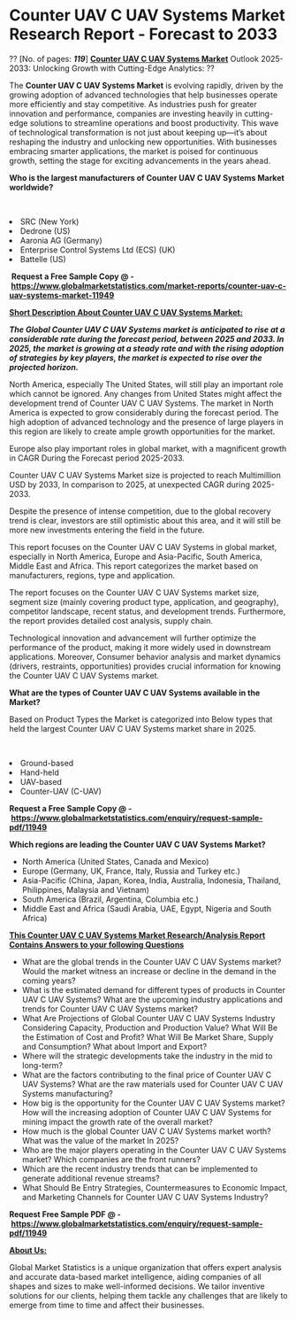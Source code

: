 <H1>Counter UAV C UAV Systems Market Research Report - Forecast to 2033</H1><p>?? [No. of pages:&nbsp;<strong><em>119</em></strong>]&nbsp;<strong><a href="https://www.globalmarketstatistics.com/market-reports/counter-uav-c-uav-systems-market-11949">Counter UAV C UAV Systems&nbsp;Market</a></strong>&nbsp;Outlook 2025-2033: Unlocking Growth with Cutting-Edge Analytics: ??</p><p>The <strong>Counter UAV C UAV Systems Market</strong> is evolving rapidly, driven by the growing adoption of advanced technologies that help businesses operate more efficiently and stay competitive. As industries push for greater innovation and performance, companies are investing heavily in cutting-edge solutions to streamline operations and boost productivity. This wave of technological transformation is not just about keeping up&mdash;it&rsquo;s about reshaping the industry and unlocking new opportunities. With businesses embracing smarter applications, the market is poised for continuous growth, setting the stage for exciting advancements in the years ahead.</p><p><strong>Who is the largest manufacturers of Counter UAV C UAV Systems Market worldwide?</strong></p><p>&nbsp;<li>SRC (New York)<li>Dedrone (US)<li>Aaronia AG (Germany)<li>Enterprise Control Systems Ltd (ECS) (UK)<li>Battelle (US)</p><p>&nbsp;<strong>Request a Free Sample Copy @ -&nbsp;<a href="https://www.globalmarketstatistics.com/market-reports/counter-uav-c-uav-systems-market-11949">https://www.globalmarketstatistics.com/market-reports/counter-uav-c-uav-systems-market-11949</a></strong></p><p><strong><u>Short Description About Counter UAV C UAV Systems Market:</u></strong></p><p><strong><em>The Global Counter UAV C UAV Systems market is anticipated to rise at a considerable rate during the forecast period, between 2025 and 2033. In 2025, the market is growing at a steady rate and with the rising adoption of strategies by key players, the market is expected to rise over the projected horizon.</em></strong></p><p>North America, especially The United States, will still play an important role which cannot be ignored. Any changes from United States might affect the development trend of Counter UAV C UAV Systems. The market in North America is expected to grow considerably during the forecast period. The high adoption of advanced technology and the presence of large players in this region are likely to create ample growth opportunities for the market.</p><p>Europe also play important roles in global market, with a magnificent growth in CAGR During the Forecast period 2025-2033.</p><p>Counter UAV C UAV Systems Market size is projected to reach Multimillion USD by 2033, In comparison to 2025, at unexpected CAGR during 2025-2033.</p><p>Despite the presence of intense competition, due to the global recovery trend is clear, investors are still optimistic about this area, and it will still be more new investments entering the field in the future.</p><p>This report focuses on the Counter UAV C UAV Systems in global market, especially in North America, Europe and Asia-Pacific, South America, Middle East and Africa. This report categorizes the market based on manufacturers, regions, type and application.</p><p>The report focuses on the Counter UAV C UAV Systems market size, segment size (mainly covering product type, application, and geography), competitor landscape, recent status, and development trends. Furthermore, the report provides detailed cost analysis, supply chain.</p><p>Technological innovation and advancement will further optimize the performance of the product, making it more widely used in downstream applications. Moreover, Consumer behavior analysis and market dynamics (drivers, restraints, opportunities) provides crucial information for knowing the Counter UAV C UAV Systems market.</p><p><strong>What are the types of Counter UAV C UAV Systems available in the Market?</strong></p><p>Based on Product Types the Market is categorized into Below types that held the largest Counter UAV C UAV Systems market share in 2025.</p><p>&nbsp;<li>Ground-based<li> Hand-held<li> UAV-based<li> Counter-UAV (C-UAV)&nbsp;</p><p><strong>Request a Free Sample Copy @ -&nbsp;<a href="https://www.globalmarketstatistics.com/enquiry/request-sample-pdf/11949">https://www.globalmarketstatistics.com/enquiry/request-sample-pdf/11949</a></strong></p><p><strong>Which regions are leading the Counter UAV C UAV Systems Market?</strong></p><ul><li>North America (United States, Canada and Mexico)</li><li>Europe (Germany, UK, France, Italy, Russia and Turkey etc.)</li><li>Asia-Pacific (China, Japan, Korea, India, Australia, Indonesia, Thailand, Philippines, Malaysia and Vietnam)</li><li>South America (Brazil, Argentina, Columbia etc.)</li><li>Middle East and Africa (Saudi Arabia, UAE, Egypt, Nigeria and South Africa)</li></ul><p><strong><u>This Counter UAV C UAV Systems Market Research/Analysis Report Contains Answers to your following Questions</u></strong></p><ul><li>What are the global trends in the Counter UAV C UAV Systems market? Would the market witness an increase or decline in the demand in the coming years?</li><li>What is the estimated demand for different types of products in Counter UAV C UAV Systems? What are the upcoming industry applications and trends for Counter UAV C UAV Systems market?</li><li>What Are Projections of Global Counter UAV C UAV Systems Industry Considering Capacity, Production and Production Value? What Will Be the Estimation of Cost and Profit? What Will Be Market Share, Supply and Consumption? What about Import and Export?</li><li>Where will the strategic developments take the industry in the mid to long-term?</li><li>What are the factors contributing to the final price of Counter UAV C UAV Systems? What are the raw materials used for Counter UAV C UAV Systems manufacturing?</li><li>How big is the opportunity for the Counter UAV C UAV Systems market? How will the increasing adoption of Counter UAV C UAV Systems for mining impact the growth rate of the overall market?</li><li>How much is the global Counter UAV C UAV Systems market worth? What was the value of the market In 2025?</li><li>Who are the major players operating in the Counter UAV C UAV Systems market? Which companies are the front runners?</li><li>Which are the recent industry trends that can be implemented to generate additional revenue streams?</li><li>What Should Be Entry Strategies, Countermeasures to Economic Impact, and Marketing Channels for Counter UAV C UAV Systems Industry?</li></ul><p><strong>Request Free Sample PDF @ -&nbsp;<a href="https://www.globalmarketstatistics.com/enquiry/request-sample-pdf/11949">https://www.globalmarketstatistics.com/enquiry/request-sample-pdf/11949</a></strong></p><p><strong><u>About Us:</u></strong></p><p>Global Market Statistics&nbsp;is a unique organization that offers expert analysis and accurate data-based market intelligence, aiding companies of all shapes and sizes to make well-informed decisions. We tailor inventive solutions for our clients, helping them tackle any challenges that are likely to emerge from time to time and affect their businesses.</p>
